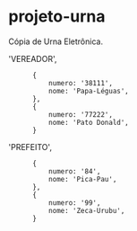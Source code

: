 # projeto-urna
Cópia de Urna Eletrônica. 
   
   'VEREADOR',
   
          {
              numero: '38111',
              nome: 'Papa-Léguas',
          },
          {
              numero: '77222',
              nome: 'Pato Donald', 
          }
      

   'PREFEITO',
      
          {
              numero: '84',
              nome: 'Pica-Pau', 
          },
          {
              numero: '99',
              nome: 'Zeca-Urubu',  
          }
  
